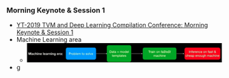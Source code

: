 ### Morning Keynote & Session 1
- [YT-2019 TVM and Deep Learning Compilation Conference: Morning Keynote & Session 1](https://www.youtube.com/watch?v=npqO0hVXZwU&feature=youtu.be&list=PLTPQEx-31JXjA2ZmvYT5s0RqDXFXTSjyL&t=1)
- Machine Learning area
  - ![](asserts/tvm-2019-conf/ml-area.png)
- g
